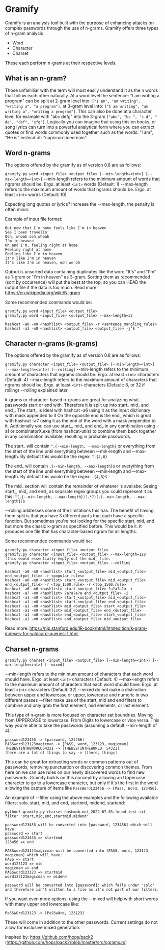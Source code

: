 # Gramify

Gramify is an analysis tool built with the purpose of enhancing attacks on complex passwords through the use of n-grams.
Gramify offers three types of n-gram analysis
- Word
- Character
- Charset

These each perform n-grams at their respective levels.

## What is an n-gram?
Those unfamiliar with the term will most easily understand it as the n words that follow each other naturally. At a word level the sentence: "I am writing a program" can be split at 2-gram level into: `["I am", "am writing", "writing a", "a program"]`. at 3-gram level into: `["I am writing", "am writing a", "writing a program"]`. This can also be done at a character level for example with "abc defg" into the 3-gram `["abc", "bc ", "c d", " de", "def", "efg"]`. Logically you can imagine that using this on books, or song lyrics can turn into a powerful analytical form where you can extract quotes or find words commonly used together such as the words: "I am", "He is" instead of: "capricorn icecream".

## Word n-grams
The options offered by the gramify as of version 0.8 are as follows:

```gramify.py word <input_file> <output_file> [--min-length=<int>] [--max-length=<int>]```
--min-length refers to the minimum amount of words that ngrams should be. Ergo. at least `<int>` words (Default: 1)
--max-length refers to the maximum amount of words that ngrams should be. Ergo. at least `<int>` words (Default: 10)

Expecting long quotes or lyrics? Increase the --max-length, the penalty is often minor.

Example of input file format:
```
But now that I'm home feels like I'm in heaven
See I been travelin'
Ooh, whoah ooh whoah
I'm in heaven
Oh and I'm, feeling right at home
Feeling right at home
Feeling like I'm in heaven
It's like I'm in heaven
It's like I'm in heaven, ooh we oh
```

Output is unsorted data containing duplicates like the word "It's" and "I'm" as 1-gram or "I'm in heaven" as 3-gram.
Sorting them as recommended (sort by occurrence) will put the best at the top, so you can HEAD the output file if the data is too much.
Read more: https://en.wikipedia.org/wiki/N-gram

Some recommended commands would be:
```
gramify.py word <input_file> <output_file> 
gramify.py word <input_file> <output_file> --max-length=32

hashcat -a0 -m0 <hashlist> <output_file> -r <sentence_mangling_rules>
hashcat -a1 -m0 <hashlist> <output_file> <output_file> -j"$ "
```

## Character n-grams (k-grams)
The options offered by the gramify as of version 0.8 are as follows:

```gramify.py character <input_file> <output_file> [--min-length=<int>] [--max-length=<int>] [--rolling]```
--min-length refers to the minimum amount of characters that ngrams should be. Ergo. at least `<int>` characters (Default: 4)
--max-length refers to the maximum amount of characters that ngrams should be. Ergo. at least `<int>` characters (Default: 8, or 32 if rolling)
--rolling explained later

k-grams or character-based n-grams are great for analyzing what passwords start or end with. Therefore it is split up into start_ mid_ and end_.
The start_ is ideal with hashcat -a6 using it as the input dictionary with mask appended to it
On the opposite end is the end_ which is great with hashcat -a7 using it as the end of the word with a mask prepended to it.
Additionally you can use start_, mid_ and end_ in any combination using -a1 or combinatorX.exe (from hashcat-utils) to combine them back together in any combination available, resulting in probable passwords.

The start_ will contain `^.{--min-length, --max-length}` or everything from the start of the line until everything between --min-length and --max-length.
By default this would be the regex: `^.{4,8}`

The end_ will contain `.{--min-length, --max-length}$` or everything from the start of the line until everything between --min-length and --max-length.
By default this would be the regex: `.{4,8}$`

The mid_ section will contain the remainder of whatever is availabe: Seeing start_, mid_ and end_ as separate regex groups you could represent it as this: `^(.{--min-length, --max-length})(.*?)(.{--min-length, --max-length})$`

--rolling addresses some of the limitations this has. The benefit of having them split is that you have 3 different parts that each have a specific function. But sometimes you're not looking for the specific start, mid, end but more the classic k-gram as specified before. This would be it. It produces one file that has character-based ngram for all lengths.


Some recommended commands would be:
```
gramify.py character <input_file> <output_file> 
gramify.py character <input_file> <output_file> --max-length=128           (this would essentially empty out the mid_ file.
gramify.py character <input_file> <output_file> --rolling

hashcat -a0 -m0 <hashlist> start_<output_file> mid_<output_file> end_<output_file> -r <popular rules>
hashcat -a0 -m0 <hashlist> start_<output_file> mid_<output_file> end_<output_file> -r <top_1500.rule> -r <top_1500.rule>
hashcat -a6 -m0 <hashlist> start_<output_file> ?a?a?a?a -i
hashcat -a7 -m0 <hashlist> ?a?a?a?a end_<output_file> -i
hashcat -a1 -m0 <hashlist> start_<output_file> mid_<output_file>
hashcat -a1 -m0 <hashlist> start_<output_file> end_<output_file>
hashcat -a1 -m0 <hashlist> mid_<output_file> start_<output_file>
hashcat -a1 -m0 <hashlist> mid_<output_file> end_<output_file>
hashcat -a1 -m0 <hashlist> end_<output_file> start_<output_file>
hashcat -a1 -m0 <hashlist> end_<output_file> mid_<output_file>
```
Read more: https://nlp.stanford.edu/IR-book/html/htmledition/k-gram-indexes-for-wildcard-queries-1.html

## Charset n-grams
`gramify.py charset <input_file> <output_file> [--min-length=<int>] [--max-length=<int>] [--mixed]`

--min-length refers to the minimum amount of characters that each word should have. Ergo. at least `<int>` characters (Default: 4)
--max-length refers to the maximum amount of characters that each word should have. Ergo. at least `<int>` characters (Default: 32)
--mixed do not make a distinction between upper and lowercase or upper, lowercase and numeric in two different passes
--filter make use of the start, mid and end filters to combine and only grab the first element, mid elements, or last element.


This type of n-gram is more focused on character set boundries. Moving from UPPERCASE to lowercase. From Digits to lowercase or vice versa. This way you're able to take the passwords (assuming a default --min-length of 4):
```
password123456 -> [password, 123456]
PASSword123123magicman -> [PASS, word, 123123, magicman]
THEBESTINTHEWORLD54321 -> [THEBESTINTHEWORLD, 54321]
there are a lot of things to say -> [there, things]
```
This can be great for extracting words or common patterns out of passwords, removing punctuation or discovering common themes. From here on we can use rules on our newly discovered words to find new passwords. Gramify builds on this concept by allowing an Uppercase character to go to a lowercase character, but only if it's the first in the word allowing the capture of items like `PassWord123456 -> [Pass, Word, 123456]`.

An example of --filter using the above examples and the following available filters: solo, start, mid, and end, startmid, midend, startend:
```
python3 gramify.py charset hashmob.net_2022-07-03.found test.txt --filter 'start,mid,end,startmid,midend'

password123456 will be converted into [password, 123456] which will have:
password => start
password123456 => startend
123456 => end

PASSword123123magicman will be converted into [PASS, word, 123123, magicman] which will have:
PASS => start
word123123 => mid
magicman => end
PASSword123123 => startmid
word123123magicman => midend

password will be converted into [password]: which falls under 'solo' and therefore isn't written to a file as it's not part of our filters.
```

If you want even more options: using the --mixed will help with short words with many upper and lowercase like:
```
PaSSwOrd123123 -> [PaSSwOrd, 123123]
```
These will come in addition to the other passwords. Current settings do not allow for exclusive mixed generation.

Inspired by: https://github.com/hops/pack2 (https://github.com/hops/pack2/blob/master/src/cgrams.rs)
